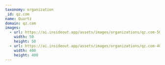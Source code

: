 ```yaml
---
taxonomy: organization
_id: qz.com
name: Quartz
domain: qz.com
images:
  - url: https://ai.insideout.app/assets/images/organizations/qz.com-50x50.jpg
    width: 50
    height: 50
  - url: https://ai.insideout.app/assets/images/organizations/qz.com-400x400.jpg
    width: 400
    height: 400
---
```

